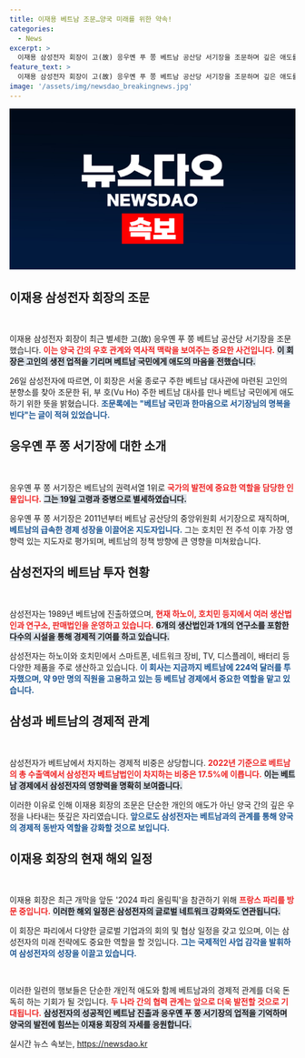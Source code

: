 ```yaml
---
title: 이재용 베트남 조문…양국 미래를 위한 약속!
categories:
  - News
excerpt: >
  이재용 삼성전자 회장이 고(故) 응우옌 푸 쫑 베트남 공산당 서기장을 조문하며 깊은 애도를 표했습니다. 그는 베트남과 한국의 발전에 힘쓰겠다는 다짐도 남겼습니다. 삼성의 베트남 사업 영향력도 재조명됩니다.
feature_text: >
  이재용 삼성전자 회장이 고(故) 응우옌 푸 쫑 베트남 공산당 서기장을 조문하며 깊은 애도를 표했습니다. 그는 베트남과 한국의 발전에 힘쓰겠다는 다짐도 남겼습니다. 삼성의 베트남 사업 영향력도 재조명됩니다.
image: '/assets/img/newsdao_breakingnews.jpg'
---
```


<p><img src="/assets/img/newsdao_breakingnews.jpg" alt="implanttips 속보" /></p>

<h2 data-ke-size="size26">이재용 삼성전자 회장의 조문</h2>

<p data-ke-size="size16">&nbsp;</p>

<p>이재용 삼성전자 회장이 최근 별세한 고(故) 응우옌 푸 쫑 베트남 공산당 서기장을 조문했습니다. <b><span style="color: #ee2323;">이는 양국 간의 우호 관계와 역사적 맥락을 보여주는 중요한 사건입니다.</span></b> <b><span style="background-color: #21538527;">이 회장은 고인의 생전 업적을 기리며 베트남 국민에게 애도의 마음을 전했습니다.</span></b></p>

<p>26일 삼성전자에 따르면, 이 회장은 서울 종로구 주한 베트남 대사관에 마련된 고인의 분향소를 찾아 조문한 뒤, 부 호(Vu Ho) 주한 베트남 대사를 만나 베트남 국민에게 애도하기 위한 뜻을 밝혔습니다. <b><span style="color: #1a5490;">조문록에는 "베트남 국민과 한마음으로 서기장님의 명복을 빈다"는 글이 적혀 있었습니다.</span></b> </p>

<h2 data-ke-size="size26">응우옌 푸 쫑 서기장에 대한 소개</h2>

<p data-ke-size="size16">&nbsp;</p>

<p>응우옌 푸 쫑 서기장은 베트남의 권력서열 1위로 <b><span style="color: #ee2323;">국가의 발전에 중요한 역할을 담당한 인물입니다.</span></b> <b><span style="background-color: #21538527;">그는 19일 고령과 중병으로 별세하였습니다.</span></b></p>

<p>응우옌 푸 쫑 서기장은 2011년부터 베트남 공산당의 중앙위원회 서기장으로 재직하며, <b><span style="color: #1a5490;">베트남의 급속한 경제 성장을 이끌어온 지도자입니다.</span></b> 그는 호치민 전 주석 이후 가장 영향력 있는 지도자로 평가되며, 베트남의 정책 방향에 큰 영향을 미쳐왔습니다.</p>

<h2 data-ke-size="size26">삼성전자의 베트남 투자 현황</h2>

<p data-ke-size="size16">&nbsp;</p>

<p>삼성전자는 1989년 베트남에 진출하였으며, <b><span style="color: #ee2323;">현재 하노이, 호치민 등지에서 여러 생산법인과 연구소, 판매법인을 운영하고 있습니다.</span></b> <b><span style="background-color: #21538527;">6개의 생산법인과 1개의 연구소를 포함한 다수의 시설을 통해 경제적 기여를 하고 있습니다.</span></b></p>

<p>삼성전자는 하노이와 호치민에서 스마트폰, 네트워크 장비, TV, 디스플레이, 배터리 등 다양한 제품을 주로 생산하고 있습니다. <b><span style="color: #1a5490;">이 회사는 지금까지 베트남에 224억 달러를 투자했으며, 약 9만 명의 직원을 고용하고 있는 등 베트남 경제에서 중요한 역할을 맡고 있습니다.</span></b></p>

<h2 data-ke-size="size26">삼성과 베트남의 경제적 관계</h2>

<p data-ke-size="size16">&nbsp;</p>

<p>삼성전자가 베트남에서 차지하는 경제적 비중은 상당합니다. <b><span style="color: #ee2323;">2022년 기준으로 베트남의 총 수출액에서 삼성전자 베트남법인이 차지하는 비중은 17.5%에 이릅니다.</span></b> <b><span style="background-color: #21538527;">이는 베트남 경제에서 삼성전자의 영향력을 명확히 보여줍니다.</span></b> </p>

<p>이러한 이유로 인해 이재용 회장의 조문은 단순한 개인의 애도가 아닌 양국 간의 깊은 우정을 나타내는 뜻깊은 자리였습니다. <b><span style="color: #1a5490;">앞으로도 삼성전자는 베트남과의 관계를 통해 양국의 경제적 동반자 역할을 강화할 것으로 보입니다.</span></b></p>

<h2 data-ke-size="size26">이재용 회장의 현재 해외 일정</h2>

<p data-ke-size="size16">&nbsp;</p>

<p>이재용 회장은 최근 개막을 앞둔 '2024 파리 올림픽'을 참관하기 위해 <b><span style="color: #ee2323;">프랑스 파리를 방문 중입니다.</span></b> <b><span style="background-color: #21538527;">이러한 해외 일정은 삼성전자의 글로벌 네트워크 강화와도 연관됩니다.</span></b></p>

<p>이 회장은 파리에서 다양한 글로벌 기업과의 회의 및 협상 일정을 갖고 있으며, 이는 삼성전자의 미래 전략에도 중요한 역할을 할 것입니다. <b><span style="color: #1a5490;">그는 국제적인 사업 감각을 발휘하여 삼성전자의 성장을 이끌고 있습니다.</span></b></p>

<p data-ke-size="size16">&nbsp;</p>

<p>이러한 일련의 행보들은 단순한 개인적 애도와 함께 베트남과의 경제적 관계를 더욱 돈독히 하는 기회가 될 것입니다. <b><span style="color: #ee2323;">두 나라 간의 협력 관계는 앞으로 더욱 발전할 것으로 기대됩니다.</span></b> <b><span style="background-color: #21538527;">삼성전자의 성공적인 베트남 진출과 응우옌 푸 쫑 서기장의 업적을 기억하며 양국의 발전에 힘쓰는 이재용 회장의 자세를 응원합니다.</span></b></p>
실시간 뉴스 속보는, <a href="https://newsdao.kr" rel="dofollow">https://newsdao.kr</a>


